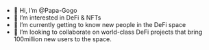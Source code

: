 - 👋 Hi, I’m @Papa-Gogo
- 👀 I’m interested in DeFi & NFTs
- 🌱 I’m currently getting to know new people in the DeFi space
- 💞️ I’m looking to collaborate on world-class DeFi projects that bring 100million new users to the space.

<!---
Papa-Gogo/Papa-Gogo is a ✨ special ✨ repository because its `README.md` (this file) appears on your GitHub profile.
You can click the Preview link to take a look at your changes.
--->
